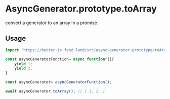 # AsyncGenerator.prototype.toArray

convert a generator to an array in a promise.

## Usage

```javascript
import 'https://better-js.fenz.land/src/async-generator-prototype/toArray.js';

const asyncGeneratorFunction= async function*(){
	yield 1;
	yield 2;
}

const asyncGenerator= asyncGeneratorFunction();

await asyncGenerator.toArray(); // [ 1, 2, ]
```
